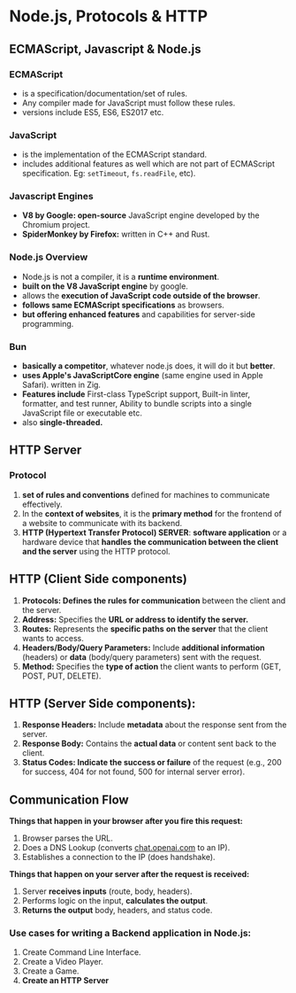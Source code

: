 
# Node.js, Protocols & HTTP

## ECMAScript, Javascript & Node.js
### ECMAScript
- is a specification/documentation/set of rules.
- Any compiler made for JavaScript must follow these rules.
- versions include ES5, ES6, ES2017 etc.

### JavaScript
- is the implementation of the ECMAScript standard.
- includes additional features as well which are not part of ECMAScript specification. Eg: `setTimeout`, `fs.readFile`, etc).

### Javascript Engines
- **V8 by Google: open-source** JavaScript engine developed by the Chromium project.
- ****SpiderMonkey by Firefox:**** written in C++ and Rust.

### Node.js Overview
- Node.js is not a compiler, it is a **runtime environment**.
- **built on the V8 JavaScript engine** by google.
- allows the **execution of JavaScript code outside of the browser**.
- **follows same ECMAScript specifications** as browsers.
- **but offering enhanced features** and capabilities for server-side programming.

### Bun
- **basically a competitor**, whatever node.js does, it will do it but **better**.
- **uses Apple's JavaScriptCore engine** (same engine used in Apple Safari). written in Zig.
- **Features include** First-class TypeScript support, Built-in linter, formatter, and test runner, Ability to bundle scripts into a single JavaScript file or executable etc.
- also **single-threaded.**

## HTTP Server
### **Protocol**

1. **set of rules and conventions** defined for machines to communicate effectively.
2. In the **context of websites**, it is the **primary method** for the frontend of a website to communicate with its backend.
3. **HTTP (Hypertext Transfer Protocol) SERVER**: **software application** or a hardware device that **handles** **the communication between the client and the server** using the HTTP protocol.

## HTTP (Client Side components)

1. **Protocols: Defines the rules for communication** between the client and the server.
2. **Address:** Specifies the **URL or address to identify the server.**
3. **Routes:** Represents the **specific paths** **on the server** that the client wants to access.
4. **Headers/Body/Query Parameters:** Include **additional information** (headers) or **data** (body/query parameters) sent with the request.
5. **Method:** Specifies the **type of action** the client wants to perform (GET, POST, PUT, DELETE).

## HTTP (Server Side components):
1. **Response Headers:** Include **metadata** about the response sent from the server.
2. **Response Body:** Contains the **actual data** or content sent back to the client.
3. **Status Codes: Indicate the success or failure** of the request (e.g., 200 for success, 404 for not found, 500 for internal server error).

## Communication Flow
**Things that happen in your browser after you fire this request:**

1. Browser parses the URL.
2. Does a DNS Lookup (converts [chat.openai.com](http://chat.openai.com) to an IP).
3. Establishes a connection to the IP (does handshake).

**Things that happen on your server after the request is received:**

1. Server **receives inputs** (route, body, headers).
2. Performs logic on the input, **calculates the output**.
3. **Returns the output** body, headers, and status code.

### **Use cases for writing a Backend application in Node.js:**

1. Create Command Line Interface.
2. Create a Video Player.
3. Create a Game.
4. **Create an HTTP Server**


